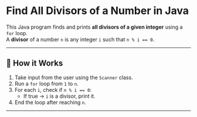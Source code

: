 # Find All Divisors of a Number in Java

This Java program finds and prints **all divisors of a given integer** using a `for` loop.  
A **divisor** of a number `n` is any integer `i` such that `n % i == 0`.

---

## 📌 How it Works
1. Take input from the user using the `Scanner` class.  
2. Run a `for` loop from `1` to `n`.  
3. For each `i`, check if `n % i == 0`:  
   - If true → `i` is a divisor, print it.  
4. End the loop after reaching `n`.  

---
